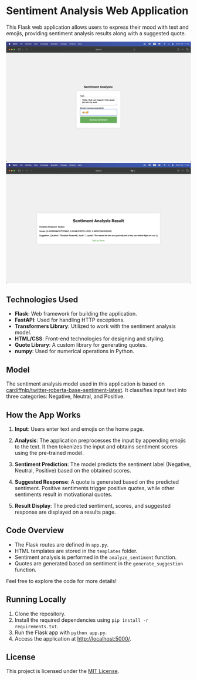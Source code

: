 # Sentiment Analysis Web Application

This Flask web application allows users to express their mood with text and emojis, providing sentiment analysis results along with a suggested quote.

<img src="./images/home.png" alt="Home View" width="700"/> <img src="./images/result.png" alt="Result View" width="700"/>

## Technologies Used

- **Flask**: Web framework for building the application.
- **FastAPI**: Used for handling HTTP exceptions.
- **Transformers Library**: Utilized to work with the sentiment analysis model.
- **HTML/CSS**: Front-end technologies for designing and styling.
- **Quote Library**: A custom library for generating quotes.
- **numpy**: Used for numerical operations in Python.

## Model

The sentiment analysis model used in this application is based on [cardiffnlp/twitter-roberta-base-sentiment-latest](https://huggingface.co/cardiffnlp/twitter-roberta-base-sentiment-latest). It classifies input text into three categories: Negative, Neutral, and Positive.

## How the App Works

1. **Input**: Users enter text and emojis on the home page.

2. **Analysis**: The application preprocesses the input by appending emojis to the text. It then tokenizes the input and obtains sentiment scores using the pre-trained model.

3. **Sentiment Prediction**: The model predicts the sentiment label (Negative, Neutral, Positive) based on the obtained scores.

4. **Suggested Response**: A quote is generated based on the predicted sentiment. Positive sentiments trigger positive quotes, while other sentiments result in motivational quotes.

5. **Result Display**: The predicted sentiment, scores, and suggested response are displayed on a results page.


## Code Overview

- The Flask routes are defined in `app.py`.
- HTML templates are stored in the `templates` folder.
- Sentiment analysis is performed in the `analyze_sentiment` function.
- Quotes are generated based on sentiment in the `generate_suggestion` function.

Feel free to explore the code for more details!

## Running Locally

1. Clone the repository.
2. Install the required dependencies using `pip install -r requirements.txt`.
3. Run the Flask app with `python app.py`.
4. Access the application at [http://localhost:5000/](http://localhost:5000/).

## License

This project is licensed under the [MIT License](LICENSE).

